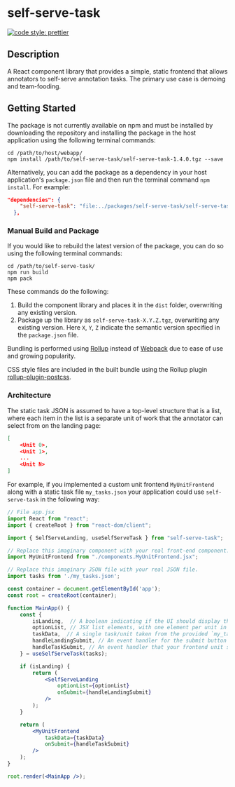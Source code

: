 # self-serve-task

[![code style: prettier](https://img.shields.io/badge/code_style-prettier-ff69b4.svg?style=flat-square)](https://github.com/prettier/prettier)

## Description

A React component library that provides a simple, static frontend that allows annotators to self-serve annotation tasks. The primary use case is demoing and team-fooding.

## Getting Started

The package is not currently available on npm and must be installed by downloading the repository and installing the package in the host application using the following terminal commands:

```console
cd /path/to/host/webapp/
npm install /path/to/self-serve-task/self-serve-task-1.4.0.tgz --save
```

Alternatively, you can add the package as a dependency in your host application's `package.json` file and then run the terminal command `npm install`. For example:

```json
"dependencies": {
    "self-serve-task": "file:../packages/self-serve-task/self-serve-task-1.4.0.tgz"
  },
```

### Manual Build and Package

If you would like to rebuild the latest version of the package, you can do so using the following terminal commands:

```console
cd /path/to/self-serve-task/
npm run build
npm pack
```

These commands do the following:
1) Build the component library and places it in the `dist` folder, overwriting any existing version.
2) Package up the library as `self-serve-task-X.Y.Z.tgz`, overwriting any existing version. Here `X`, `Y`, `Z` indicate the semantic version specified in the `package.json` file.

Bundling is performed using [Rollup](https://rollupjs.org/) instead of [Webpack](https://webpack.js.org/) due to ease of use and growing popularity.

CSS style files are included in the built bundle using the Rollup plugin [rollup-plugin-postcss](https://github.com/egoist/rollup-plugin-postcss).

### Architecture

The static task JSON is assumed to have a top-level structure that is a list, where each item in the list is a separate unit of work that the annotator can select from on the landing page:

```json
[
    <Unit 0>,
    <Unit 1>,
    ...
    <Unit N>
]
```

For example, if you implemented a custom unit frontend `MyUnitFrontend` along with a static task file `my_tasks.json` your application could use `self-serve-task` in the following way:
```jsx
// File app.jsx
import React from "react";
import { createRoot } from "react-dom/client";

import { SelfServeLanding, useSelfServeTask } from "self-serve-task";

// Replace this imaginary component with your real front-end component.
import MyUnitFrontend from "./components.MyUnitFrontend.jsx";

// Replace this imaginary JSON file with your real JSON file.
import tasks from './my_tasks.json';

const container = document.getElementById('app');
const root = createRoot(container);

function MainApp() {
    const {
        isLanding,  // A boolean indicating if the UI should display the landing page.
        optionList, // JSX list elements, with one element per unit in your task file.  
        taskData,  // A single task/unit taken from the provided `my_tasks.json` file.
        handleLandingSubmit, // An event handler for the submit button on the landing page.
        handleTaskSubmit, // An event handler that your frontend unit should call when the unit is complete.
    } = useSelfServeTask(tasks);

    if (isLanding) {
        return (
            <SelfServeLanding
                optionList={optionList}
                onSubmit={handleLandingSubmit}
            />
        );
    }

    return (
        <MyUnitFrontend
            taskData={taskData}
            onSubmit={handleTaskSubmit}
        />
    );
}

root.render(<MainApp />);
```